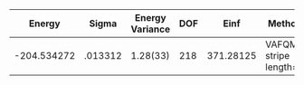 | Energy      | Sigma   | Energy Variance | DOF | Einf      | Method                 | Data Repository                                              |
|-------------|---------|-----------------|-----|-----------|------------------------|--------------------------------------------------------------|
| -204.534272 | .013312 | 1.28(33)        | 218 | 371.28125 | VAFQMC stripe length=8 | git-scm.sissa.it:TurboLattice/HST_AAD/example/16x16/U8/stripel8doping1su8m3/b1.3n/pbc |
